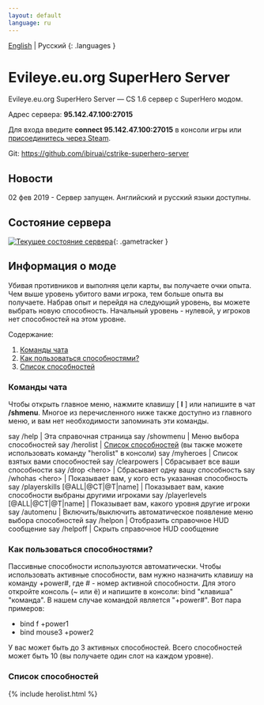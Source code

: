 ```yaml
---
layout: default
language: ru
---
```


[English](../en/index.html) \| Русский
{: .languages }

# Evileye.eu.org SuperHero Server

Evileye.eu.org SuperHero Server — CS 1.6 сервер с SuperHero модом.

Адрес сервера: **95.142.47.100:27015**

Для входа введите **connect 95.142.47.100:27015** в консоли игры или [присоединитесь через Steam](steam://connect/95.142.47.100:27015).

Git: <https://github.com/ibiruai/cstrike-superhero-server>

## Новости

02 фев 2019 - Сервер запущен. Английский и русский языки доступны.

## Состояние сервера

[![Текущее состояние сервера](https://cache.gametracker.com/server_info/95.142.47.100:27015/b_560_95_1.png)](https://www.gametracker.com/server_info/95.142.47.100:27015/){: .gametracker }

## Информация о моде

Убивая противников и выполняя цели карты, вы получаете очки опыта. Чем выше уровень убитого вами игрока, тем больше опыта вы получаете. Набрав опыт и перейдя на следующий уровень, вы можете выбрать новую способность. Начальный уровень - нулевой, у игроков нет способностей на этом уровне.

Содержание:

1. [Команды чата](#команды-чата)
2. [Как пользоваться способностями?](#как-пользоваться-способностями)
3. [Список способностей](#список-способностей)

### Команды чата

Чтобы открыть главное меню, нажмите клавишу \[ **I** \] или напишите в чат **/shmenu**. Многое из перечисленного ниже также доступно из главного меню, и вам нет необходимости запоминать эти команды.

say /help | Эта справочная страница
say /showmenu | Меню выбора способностей
say /herolist | [Список способностей](#список-способностей) (вы также можете использовать команду \"herolist\" в консоли)
say /myheroes | Список взятых вами способностей
say /clearpowers | Сбрасывает все ваши способности
say /drop \<hero\> | Сбрасывает одну вашу способность
say /whohas \<hero\> | Показывает вам, у кого есть указанная способность
say /playerskills \[@ALL\|@CT\|@T\|name\] | Показывает вам, какие способности выбраны другими игроками
say /playerlevels \[@ALL\|@CT\|@T\|name\] | Показывает вам, какого уровня другие игроки
say /automenu | Включить/выключить автоматическое появление меню выбора способностей
say /helpon | Отобразить справочное HUD сообщение
say /helpoff | Скрыть справочное HUD сообщение

### Как пользоваться способностями?

<span class="passive-power">Пассивные способности</span> используются автоматически. Чтобы использовать <span class="active-power">активные способности</span>, вам нужно назначить клавишу на команду +power#, где # - номер активной способности. Для этого откройте консоль (~ или ё) и напишите в консоли: bind \"клавиша\" \"команда\". В нашем случае командой является \"+power#\". Вот пара примеров:

- bind f +power1
- bind mouse3 +power2

У вас может быть до 3 <span class="active-power">активных способностей</span>. Всего способностей может быть 10 (вы получаете один слот на каждом уровне).

### Список способностей

{% include herolist.html %}
